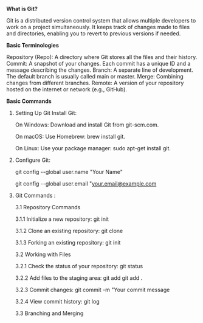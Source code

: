 **What is Git?**

Git is a distributed version control system that allows multiple developers to work on a project simultaneously. It keeps track of changes made to files and directories, enabling you to revert to previous versions if needed.


**Basic Terminologies**

Repository (Repo): A directory where Git stores all the files and their history.
Commit: A snapshot of your changes. Each commit has a unique ID and a message describing the changes.
Branch: A separate line of development. The default branch is usually called main or master.
Merge: Combining changes from different branches.
Remote: A version of your repository hosted on the internet or network (e.g., GitHub).



**Basic Commands**

1. Setting Up Git
  Install Git:


   On Windows: Download and install Git from git-scm.com.

   On macOS: Use Homebrew: brew install git.

   On Linux: Use your package manager: sudo apt-get install git.


2. Configure Git:
   
    git config --global user.name "Your Name"

    git config --global user.email "your.email@example.com



3. Git Commands :
   

   3.1 Repository Commands

     3.1.1 Initialize a new repository:
           git init
     
     3.1.2 Clone an existing repository:
           git clone <repository-url>
           
     3.1.3 Forking an existing repository:
           git init
     

   3.2 Working with Files

     3.2.1 Check the status of your repository:
           git status

     3.2.2 Add files to the staging area:
           git add <file-name>
           git add .  

     3.2.3 Commit changes:
           git commit -m "Your commit message

     3.2.4 View commit history:
           git log
     


   3.3 Branching and Merging

     

   
     



